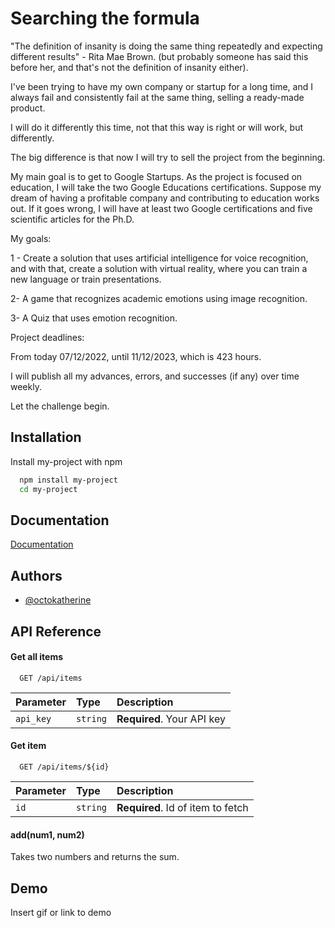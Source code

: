
# Searching the formula

"The definition of insanity is doing the same thing repeatedly and expecting different results" - Rita Mae Brown. (but probably someone has said this before her, and that's not the definition of insanity either).

I've been trying to have my own company or startup for a long time, and I always fail and consistently fail at the same thing, selling a ready-made product.

I will do it differently this time, not that this way is right or will work, but differently.

The big difference is that now I will try to sell the project from the beginning.

My main goal is to get to Google Startups. As the project is focused on education, I will take the two Google Educations certifications. Suppose my dream of having a profitable company and contributing to education works out. If it goes wrong, I will have at least two Google certifications and five scientific articles for the Ph.D.

My goals:

1 - Create a solution that uses artificial intelligence for voice recognition, and with that, create a solution with virtual reality, where you can train a new language or train presentations.

2- A game that recognizes academic emotions using image recognition.

3- A Quiz that uses emotion recognition.

Project deadlines:

From today 07/12/2022, until 11/12/2023, which is 423 hours.

I will publish all my advances, errors, and successes (if any) over time weekly.

Let the challenge begin.

## Installation

Install my-project with npm

```bash
  npm install my-project
  cd my-project
```
    
## Documentation

[Documentation](https://linktodocumentation)


## Authors

- [@octokatherine](https://www.github.com/octokatherine)


## API Reference

#### Get all items

```http
  GET /api/items
```

| Parameter | Type     | Description                |
| :-------- | :------- | :------------------------- |
| `api_key` | `string` | **Required**. Your API key |

#### Get item

```http
  GET /api/items/${id}
```

| Parameter | Type     | Description                       |
| :-------- | :------- | :-------------------------------- |
| `id`      | `string` | **Required**. Id of item to fetch |

#### add(num1, num2)

Takes two numbers and returns the sum.


## Demo

Insert gif or link to demo

